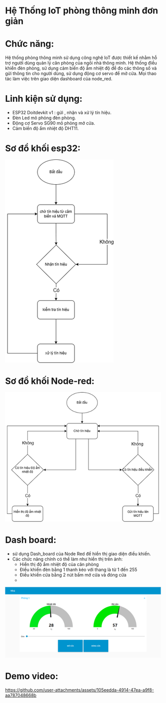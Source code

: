 # Hệ Thống IoT phòng thông minh đơn giản

# Chức năng:

Hệ thống phòng thông minh sử dụng công nghệ IoT được thiết kế nhằm hỗ trợ người dùng quản lý căn phòng của ngôi nhà thông minh. Hệ thống điều khiển đèn phòng, sử dụng cảm biến độ ẩm nhiệt độ để đo các thông số và gửi thông tin cho người dùng, sử dụng động cơ servo để mở cửa. Mọi thao tác làm việc trên giao diện dashboard của node_red.

# Linh kiện sử dụng:
  * ESP32 Doitdevkit v1 : gửi , nhận và xử lý tín hiệu.
  * Đèn Led mô phỏng đèn phòng.
  * Động cơ Servo SG90 mô phỏng mở cửa.
  * Cảm biến độ ẩm nhiệt độ DHT11.

# Sơ đồ khối esp32:
![IOT_diagram](https://github.com/linhlinhto/IoT_Basic_Smartroom/blob/main/images/Smart_room_diagram.png)

# Sơ đồ khối Node-red:
![Node_red](https://github.com/linhlinhto/IoT_Basic_Smartroom/blob/main/images/Node_Red_diagram.png)

# Dash board:
  * sử dụng Dash_board của Node Red để hiển thị giao diện điều khiển.
  * Các chức năng chính có thể làm như hiển thị trên ảnh:
    - Hiển thị độ ẩm nhiệt độ của căn phòng
    - Điều khiển đèn bằng 1 thanh kéo với thang là từ 1 đến 255
    - Điều khiển cửa bằng 2 nút bấm mở cửa và đóng cửa
    - 
![Dash_board](https://github.com/linhlinhto/IoT_Basic_Smartroom/blob/main/images/Dash_board.png)

# Demo video:
https://github.com/user-attachments/assets/105eedda-4914-47ea-a9f8-aa787048668b



